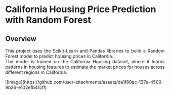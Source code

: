 # California Housing Price Prediction with Random Forest

## Overview
<p align="justify">
This project uses the Scikit-Learn and Pandas libraries to build a Random Forest model to predict housing prices in California. 
<br/>
The model is trained on the California Housing dataset, where it learns patterns in housing features to estimate the market prices for houses across different regions in California.
<p/>
![image](https://github.com/user-attachments/assets/da1f80ac-137e-4500-9b26-e102efb41cff)
